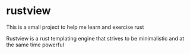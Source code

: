 # rustview
This is a small project to help me learn and exercise rust

Rustview is a rust templating engine that strives to be minimalistic and at the same time powerful
